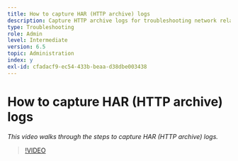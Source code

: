 ```yaml
---
title: How to capture HAR (HTTP archive) logs
description: Capture HTTP archive logs for troubleshooting network related issues
type: Troubleshooting
role: Admin
level: Intermediate
version: 6.5
topic: Administration
index: y
exl-id: cfadacf9-ec54-433b-beaa-d38dbe003438
---
```

# How to capture HAR (HTTP archive) logs

*This video walks through the steps to capture HAR (HTTP archive) logs.*

>[!VIDEO](https://video.tv.adobe.com/v/335488?quality=12&learn=on)
